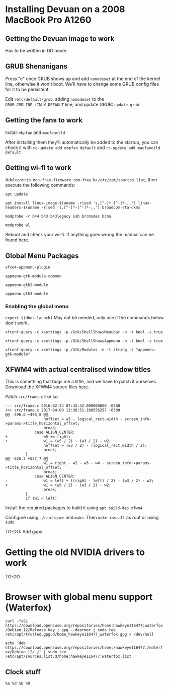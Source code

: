 # Installing Devuan on a 2008 MacBook Pro A1260

## Getting the Devuan image to work

Has to be written in DD mode.

## GRUB Shenanigans

Press "e" once GRUB shows up and add `nomodeset` at the end of the kernel line, otherwise it won't boot. We'll have to change some GRUB config files for it to be persistent:

Edit `/etc/default/grub`, adding `nomodeset` to the `GRUB_CMDLINE_LINUX_DEFAULT` line, and update GRUB: `update-grub`

## Getting the fans to work

Install `mbpfan` and `macfanctld`

After installing them they'll automatically be added to the startup, you can check it with `rc-update add mbpfan default` and `rc-update add macfanctld default`

## Getting wi-fi to work

Add `contrib non-free-firmware non-free` to `/etc/apt/sources.list`, then execute the following commands:

`apt update`

`apt install linux-image-$(uname -r|sed 's,[^-]*-[^-]*-,,') linux-headers-$(uname -r|sed 's,[^-]*-[^-]*-,,') broadcom-sta-dkms`

`modprobe -r b44 b43 b43legacy ssb brcmsmac bcma`

`modprobe wl`

Reboot and check your wi-fi. If anything goes wrong the manual can be found [here](https://wiki.debian.org/wl).

## Global Menu Packages

`xfce4-appmenu-plugin`

`appmenu-gtk-module-common`

`appmenu-gtk2-module`

`appmenu-gtk3-module`

### Enabling the global menu

`export $(dbus-launch)` May not be needed, only use if the commands below don't work.

`xfconf-query -c xsettings -p /Gtk/ShellShowsMenubar -n -t bool -s true`

`xfconf-query -c xsettings -p /Gtk/ShellShowsAppmenu -n -t bool -s true`

`xfconf-query -c xsettings -p /Gtk/Modules -n -t string -s "appmenu-gtk-module"`

## XFWM4 with actual centralised window titles

This is something that bugs me a little, and we have to patch it ourselves. Download the XFWM4 source files [here](https://archive.xfce.org/src/xfce/xfwm4/4.18/xfwm4-4.18.0.tar.bz2).

Patch `src/frame.c` like so:

```
--- src/frame.c	2016-02-24 07:42:32.000000000 -0300
+++ src/frame.c	2017-04-09 12:36:51.100556257 -0300
@@ -496,6 +496,8 @@
                 hoffset = w3 - logical_rect.width - screen_info->params->title_horizontal_offset;
                 break;
             case ALIGN_CENTER:
+                w5 += right;
+                w1 = (w5 / 2) - (w3 / 2) - w2;
                 hoffset = (w3 / 2) - (logical_rect.width / 2);
                 break;
         }
@@ -525,7 +527,7 @@
                 w1 = right - w2 - w3 - w4 - screen_info->params->title_horizontal_offset;
                 break;
             case ALIGN_CENTER:
-                w1 = left + ((right - left) / 2) - (w3 / 2) - w2;
+                w1 = (w5 / 2) - (w3 / 2) - w2;
                 break;
         }
         if (w1 < left)
```

Install the required packages to build it using `apt build-dep xfwm4`

Configure using `./configure` and `make`. Then `make install` as root or using `sudo`

TO-DO: Add gaps.

# Getting the old NVIDIA drivers to work

TO-DO

# Browser with global menu support (Waterfox)

`curl -fsSL https://download.opensuse.org/repositories/home:hawkeye116477:waterfox/Debian_12/Release.key | gpg --dearmor | sudo tee /etc/apt/trusted.gpg.d/home_hawkeye116477_waterfox.gpg > /dev/null`

`echo 'deb https://download.opensuse.org/repositories/home:/hawkeye116477:/waterfox/Debian_12/ /' | sudo tee /etc/apt/sources.list.d/home:hawkeye116477:waterfox.list`

## Clock stuff

`%a %d %b %R`

